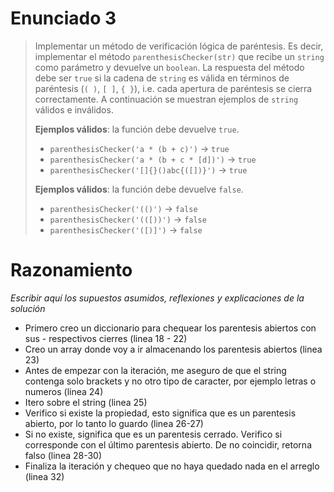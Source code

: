 # Enunciado 3

> Implementar un método de verificación lógica de paréntesis. Es decir, implementar el método `parenthesisChecker(str)` que recibe un `string` como parámetro y devuelve un `boolean`. La respuesta del método debe ser `true` si la cadena de `string` es válida en términos de paréntesis (`( )`, `[ ]`, `{ }`), i.e. cada apertura de paréntesis se cierra correctamente. A continuación se muestran ejemplos de `string` válidos e inválidos.
> 
> **Ejemplos válidos**: la función debe devuelve `true`.
>
> - `parenthesisChecker('a * (b + c)')` → `true`
> - `parenthesisChecker('a * (b + c * [d])')` → `true`
> - `parenthesisChecker('[]{}()abc{([])}')` → `true`
>
> **Ejemplos válidos**: la función debe devuelve `false`.
>
> - `parenthesisChecker('(()')` → `false`
> - `parenthesisChecker('(([))')` → `false`
> - `parenthesisChecker('([)]')` → `false`

# Razonamiento

_Escribir aquí los supuestos asumidos, reflexiones y explicaciones de la solución_

- Primero creo un diccionario para chequear los parentesis abiertos con sus - respectivos cierres (linea 18 - 22)
- Creo un array donde voy a ir almacenando los parentesis abiertos (linea 23)
- Antes de empezar con la iteración, me aseguro de que el string contenga solo brackets y no otro tipo de caracter, por ejemplo letras o numeros (linea 24)
- Itero sobre el string (linea 25)
- Verifico si existe la propiedad, esto significa que es un parentesis abierto, por lo tanto lo guardo (linea 26-27)
- Si no existe, significa que es un parentesis cerrado. Verifico si corresponde con el último parentesis abierto. De no coincidir, retorna falso (linea 28-30)
- Finaliza la iteración y chequeo que no haya quedado nada en el arreglo (linea 32) 
